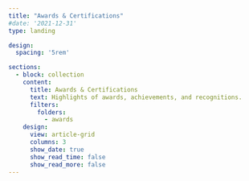 ```yaml
---
title: "Awards & Certifications"
#date: '2021-12-31'
type: landing

design:
  spacing: '5rem'

sections:
  - block: collection
    content:
      title: Awards & Certifications
      text: Highlights of awards, achievements, and recognitions.
      filters:
        folders:
          - awards
    design:
      view: article-grid
      columns: 3
      show_date: true
      show_read_time: false
      show_read_more: false
---
```

